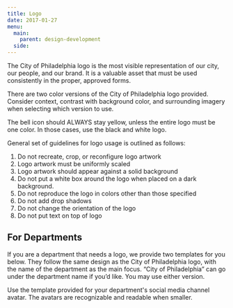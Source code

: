 ```yaml
---
title: Logo
date: 2017-01-27
menu:
  main:
    parent: design-development
  side:
---
```


The City of Philadelphia logo is the most visible representation of our city, our people, and our brand. It is a valuable asset that must be used consistently in the proper, approved forms.

There are two color versions of the City of Philadelphia logo provided. Consider context, contrast with background color, and surrounding imagery when selecting which version to use. 

The bell icon should ALWAYS stay yellow, unless the entire logo must be one color. In those cases, use the black and white logo. 

General set of guidelines for logo usage is outlined as follows:

1. Do not recreate, crop, or reconfigure logo artwork
2. Logo artwork must be uniformly scaled
3. Logo artwork should appear against a solid background
4. Do not put a white box around the logo when placed on a dark background. 
5. Do not reproduce the logo in colors other than those specified
6. Do not add drop shadows
7. Do not change the orientation of the logo
8. Do not put text on top of logo

## For Departments  
If you are a department that needs a logo, we provide two templates for you below. They follow the same design as the City of Philadelphia logo, with the name of the department as the main focus. “City of Philadelphia” can go under the department name if you’d like. You may use either version.

Use the template provided for your department's social media channel avatar. The avatars are recognizable and readable when smaller.
